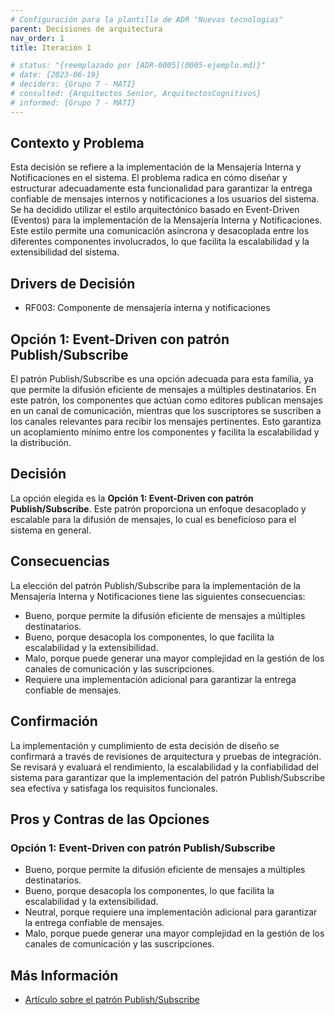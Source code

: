 ```yaml
---
# Configuración para la plantilla de ADR "Nuevas tecnologias"
parent: Decisiones de arquitectura
nav_order: 1
title: Iteración 1

# status: "{reemplazado por [ADR-0005](0005-ejemplo.md)}"
# date: {2023-06-19}
# deciders: {Grupo 7 - MATI}
# consulted: {Arquitectos Senior, ArquitectosCognitivos}
# informed: {Grupo 7 - MATI}
---
```

## Contexto y Problema

Esta decisión se refiere a la implementación de la Mensajería Interna y Notificaciones en el sistema. El problema radica en cómo diseñar y estructurar adecuadamente esta funcionalidad para garantizar la entrega confiable de mensajes internos y notificaciones a los usuarios del sistema. Se ha decidido utilizar el estilo arquitectónico basado en Event-Driven (Eventos) para la implementación de la Mensajería Interna y Notificaciones. Este estilo permite una comunicación asíncrona y desacoplada entre los diferentes componentes involucrados, lo que facilita la escalabilidad y la extensibilidad del sistema.


## Drivers de Decisión

* RF003: Componente de mensajería interna y notificaciones

## Opción 1: Event-Driven con patrón Publish/Subscribe

El patrón Publish/Subscribe es una opción adecuada para esta familia, ya que permite la difusión eficiente de mensajes a múltiples destinatarios. En este patrón, los componentes que actúan como editores publican mensajes en un canal de comunicación, mientras que los suscriptores se suscriben a los canales relevantes para recibir los mensajes pertinentes. Esto garantiza un acoplamiento mínimo entre los componentes y facilita la escalabilidad y la distribución.


## Decisión

La opción elegida es la **Opción 1: Event-Driven con patrón Publish/Subscribe**. Este patrón proporciona un enfoque desacoplado y escalable para la difusión de mensajes, lo cual es beneficioso para el sistema en general.

## Consecuencias

La elección del patrón Publish/Subscribe para la implementación de la Mensajería Interna y Notificaciones tiene las siguientes consecuencias:

* Bueno, porque permite la difusión eficiente de mensajes a múltiples destinatarios.
* Bueno, porque desacopla los componentes, lo que facilita la escalabilidad y la extensibilidad.
* Malo, porque puede generar una mayor complejidad en la gestión de los canales de comunicación y las suscripciones.
* Requiere una implementación adicional para garantizar la entrega confiable de mensajes.

## Confirmación

La implementación y cumplimiento de esta decisión de diseño se confirmará a través de revisiones de arquitectura y pruebas de integración. Se revisará y evaluará el rendimiento, la escalabilidad y la confiabilidad del sistema para garantizar que la implementación del patrón Publish/Subscribe sea efectiva y satisfaga los requisitos funcionales.

## Pros y Contras de las Opciones

### Opción 1: Event-Driven con patrón Publish/Subscribe

* Bueno, porque permite la difusión eficiente de mensajes a múltiples destinatarios.
* Bueno, porque desacopla los componentes, lo que facilita la escalabilidad y la extensibilidad.
* Neutral, porque requiere una implementación adicional para garantizar la entrega confiable de mensajes.
* Malo, porque puede generar una mayor complejidad en la gestión de los canales de comunicación y las suscripciones.

## Más Información

- [Artículo sobre el patrón Publish/Subscribe](https://learn.microsoft.com/en-us/azure/architecture/patterns/publisher-subscriber)

